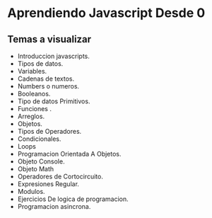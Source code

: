 # Aprendiendo Javascript Desde 0
## Temas a visualizar
* Introduccion javascripts.
* Tipos de datos.
* Variables.
* Cadenas de textos.
* Numbers o numeros.
* Booleanos.
* Tipo de datos Primitivos.
* Funciones .
* Arreglos.
* Objetos.
* Tipos de Operadores.
* Condicionales.
* Loops 
* Programacion Orientada A Objetos.
* Objeto Console.
* Objeto Math
* Operadores de Cortocircuito.
* Expresiones Regular.
* Modulos.
* Ejercicios De logica de programacion.
* Programacion asincrona.